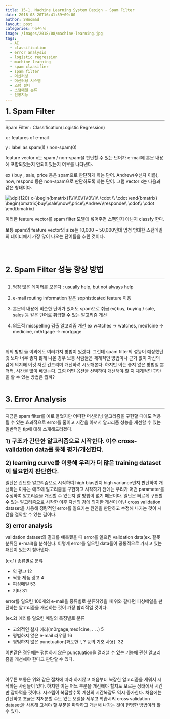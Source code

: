 ```yaml
---
title: 15-1. Machine Learning System Design - Spam Filter
date: 2018-08-20T16:41:59+09:00
author: SWnomad
layout: post
categories: 머신러닝
image: /images/2018/08/machine-learning.jpg
tags:
  - AI
  - classification
  - error analysis
  - logistic regression
  - machine learning
  - spam claasifier
  - spam filter
  - 머신러닝
  - 머신러닝 시스템
  - 스팸 필터
  - 스팸메일 분류
  - 인공지능
---
```

<span style="font-size: 18pt;"><strong>1. Spam Filter</strong></span>

* * *

Spam Filter : Classification(Logistic Regression)

x : features of e-mail

y : label as spam(1) / non-spam(0)

feature vector x는 spam / non-spam을 판단할 수 있는 단어가 e-mail에 본문 내용에 포함되었는지 안되어있는지 여부를 나타낸다.

ex ) buy , sale, price 등은 spam으로 판단하게 하는 단어. Andrew(수신자 이름), now, respond 등은 non-spam으로 판단하도록 하는 단어. 그럼 vector x는 다음과 같은 형태이다.

<img src="https://latex.codecogs.com/gif.latex?\dpi{120}&space;x=\begin{bmatrix}1\\1\\0\\1\\0\\1\\&space;\cdot&space;\\&space;\cdot&space;\end{bmatrix}&space;\begin{bmatrix}buy\\sale\\now\\price\\Andrew\\responde\\&space;\cdot\\&space;\cdot&space;\end{bmatrix}" alt="\dpi{120} x=\begin{bmatrix}1\\1\\0\\1\\0\\1\\ \cdot \\ \cdot \end{bmatrix} \begin{bmatrix}buy\\sale\\now\\price\\Andrew\\responde\\ \cdot\\ \cdot \end{bmatrix}" align="absmiddle" /> 

이러한 feature vector를 spam filter 모델에 넣어주면 스팸인지 아닌지 classfy 한다.

보통 spam의 feature vector의 size는 10,000 ~ 50,000인데 엄청 방대한 스팸메일의 데이터에서 가장 많이 나오는 단어들을 추린 것이다.

&nbsp;

&nbsp;

<span style="font-size: 18pt;"><strong>2. Spam Filter 성능 향상 방법</strong></span>

* * *

1) 엄청 많은 데이터를 모은다 : usually help, but not always help

2) e-mail routing information 같은 sophisticated feature 이용

3) 본문의 내용에 비슷한 단어가 있어도 spam으로 취급 ex)buy, buying / sale, sales 등 같은 단어로 취급할 수 있는 알고리즘 개선

4) 의도적 misspelling 검출 알고리즘 개선 ex w4tches → watches, med1cine → medicine, m0rtgage → mortgage

&nbsp;

위의 방법 들 이외에도 여러가지 방법이 있겠다. 그런데 spam filter의 성능이 예상했던 것 보다 너무 좋지 않게 나온 경우 보통 사람들은 체계적인 방법이나 근거 없이 자신의 감에 의지해 이것 저것 건드리며 개선하려 시도해본다. 하지만 이는 좋지 않은 방법일 뿐더러, 시간을 많이 빼앗는다. 그럼 어떤 옵션을 선택하여 개선해야 할 지 체계적인 판단을 할 수 있는 방법은 뭘까?

&nbsp;

<span style="font-size: 18pt;"><strong>3. Error Analysis</strong></span>

* * *

지금은 spam filter를 예로 들었지만 어떠한 머신러닝 알고리즘을 구현할 때에도 적용될 수 있는 효과적으로 error를 줄이고 시간을 아껴서 알고리즘 성능을 개선할 수 있는 일반적인 tip에 대해 소개해드리겠다.

<span style="font-size: 14pt;"><strong>1) 구조가 간단한 알고리즘으로 시작한다. 이후 cross-validation data를 통해 평가/개선한다.</strong></span>

<span style="font-size: 14pt;"><strong>2) learning curve를 이용해 우리가 더 많은 training dataset이 필요한지 판단한다.</strong></span>

일단은 간단한 알고리즘으로 시작하여 high bias인지 high variance인지 판단하여 개선하는 이유는 애초에 알고리즘을 구현하고 시작하기 전에는 우리가 어떤 parameter를 수정하여 알고리즘을 개선할 수 있는지 알 방법이 없기 때문이다. 일단은 빠르게 구현할 수 있는 알고리즘으로 시작한 이후 자신의 감에 의지한 개선이 아닌 cross validation dataset을 사용해 정량적인 error를 일으키는 원인을 판단하고 수정해 나가는 것이 시간을 절약할 수 있는 길이다.

<span style="font-size: 14pt;"><strong>3) error analysis</strong></span>

validation dataset의 결과를 예측했을 때 error를 일으킨 validation data(ex. 잘못 분류된 e-mail)을 분석한다. 이렇게 error를 일으킨 data들이 공통적으로 가지고 있는 패턴이 있는지 찾아낸다.

(ex.1) 종류별로 분류

  * 약 광고 12
  * 짝퉁 제품 광고 4
  * 피싱메일 53
  * 기타 31

error를 일으킨 100개의 e-mail을 종류별로 분류하였을 때 위와 같다면 피싱메일을 판단하는 알고리즘을 개선하는 것이 가장 합리적일 것이다.

(ex.2) 에러를 일으킨 메일의 특징별로 분류

  * 고의적인 철자 에러(m0rgage,med1cine, . . .) 5
  * 평범하지 않은 e-mail 라우팅 16
  * 평범하지 않은 punctuation(과도한 !, ? 등의 기호 사용)  32

이번같은 경우에는 평범하지 않은 punctuation을 걸러낼 수 있는 기능에 관한 알고리즘을 개선해야 한다고 판단할 수 있다.

&nbsp;

아무튼 보통은 위와 같은 절차에 따라 하지않고 처음부터 복잡한 알고리즘을 세워서 시작하는 사람들이 있다. 하지만 이는 어느 부분을 개선해야 할지도 모르는 상태에서 시간만 잡아먹을 것이다. 시스템이 복잡할수록 계산의 시간복잡도 역시 증가한다. 처음에는 간단하고 조금은 지저분할 수도 있는 모델을 세우고 학습시켜 cross validation dataset을 사용해 고쳐야 할 부분을 파악하고 개선해 나가는 것이 현명한 방법이라 할 수 있다.